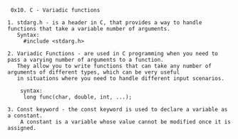 
	 0x10. C - Variadic functions

	1. stdarg.h - is a header in C, that provides a way to handle functions that take a variable number of arguments.
	   Syntax:
	     #include <stdarg.h>
	     
	2. Variadic Functions - are used in C programming when you need to pass a varying number of arguments to a function.
	   They allow you to write functions that can take any number of arguments of different types, which can be very useful
	   in situations where you need to handle different input scenarios.

	    syntax:
	     long func(char, double, int, ...);

	3. Const keyword - the const keyword is used to declare a variable as a constant.
	    A constant is a variable whose value cannot be modified once it is assigned.
	
